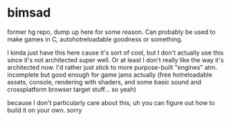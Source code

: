 # bimsad
former hg repo, dump up here for some reason. Can probably be used to make games in C, autohotreloadable goodness or something.

I kinda just have this here cause it's sort of cool, but I don't actually use this since it's not architected super well. Or at least
I don't really like the way it's architected now. I'd rather just stick to more purpose-built "engines" atm. incomplete but good
enough for game jams actually (free hotreloadable assets, console, rendering with shaders, and some basic sound and crossplatform
browser target stuff... so yeah)

because I don't particularly care about this, uh you can figure out how to build it on your own. sorry
